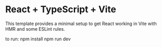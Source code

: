 # React + TypeScript + Vite

This template provides a minimal setup to get React working in Vite with HMR and some ESLint rules.

to run:
    npm install
    npm run dev
